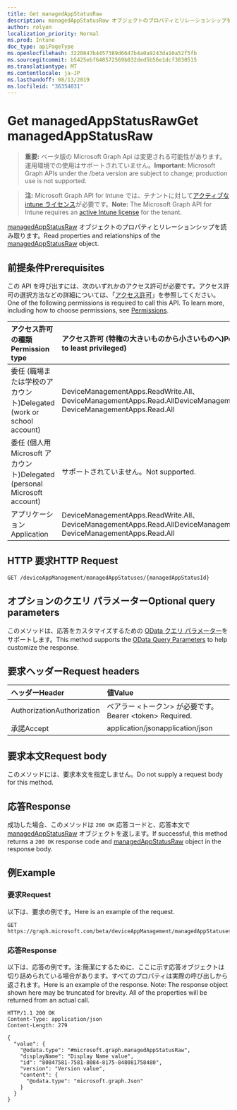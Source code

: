 ```yaml
---
title: Get managedAppStatusRaw
description: managedAppStatusRaw オブジェクトのプロパティとリレーションシップを読み取ります。
author: rolyon
localization_priority: Normal
ms.prod: Intune
doc_type: apiPageType
ms.openlocfilehash: 3220847b4457389d6647b4a0a9243da10a52f5fb
ms.sourcegitcommit: b5425ebf648572569b032ded5b56e1dcf3830515
ms.translationtype: MT
ms.contentlocale: ja-JP
ms.lasthandoff: 08/13/2019
ms.locfileid: "36354031"
---
```

# <a name="get-managedappstatusraw"></a><span data-ttu-id="baaa8-103">Get managedAppStatusRaw</span><span class="sxs-lookup"><span data-stu-id="baaa8-103">Get managedAppStatusRaw</span></span>

> <span data-ttu-id="baaa8-104">**重要:** ベータ版の Microsoft Graph Api は変更される可能性があります。運用環境での使用はサポートされていません。</span><span class="sxs-lookup"><span data-stu-id="baaa8-104">**Important:** Microsoft Graph APIs under the /beta version are subject to change; production use is not supported.</span></span>

> <span data-ttu-id="baaa8-105">**注:** Microsoft Graph API for Intune では、テナントに対して[アクティブな intune ライセンス](https://go.microsoft.com/fwlink/?linkid=839381)が必要です。</span><span class="sxs-lookup"><span data-stu-id="baaa8-105">**Note:** The Microsoft Graph API for Intune requires an [active Intune license](https://go.microsoft.com/fwlink/?linkid=839381) for the tenant.</span></span>

<span data-ttu-id="baaa8-106">[managedAppStatusRaw](../resources/intune-mam-managedappstatusraw.md) オブジェクトのプロパティとリレーションシップを読み取ります。</span><span class="sxs-lookup"><span data-stu-id="baaa8-106">Read properties and relationships of the [managedAppStatusRaw](../resources/intune-mam-managedappstatusraw.md) object.</span></span>

## <a name="prerequisites"></a><span data-ttu-id="baaa8-107">前提条件</span><span class="sxs-lookup"><span data-stu-id="baaa8-107">Prerequisites</span></span>
<span data-ttu-id="baaa8-p101">この API を呼び出すには、次のいずれかのアクセス許可が必要です。アクセス許可の選択方法などの詳細については、「[アクセス許可](/graph/permissions-reference)」を参照してください。</span><span class="sxs-lookup"><span data-stu-id="baaa8-p101">One of the following permissions is required to call this API. To learn more, including how to choose permissions, see [Permissions](/graph/permissions-reference).</span></span>

|<span data-ttu-id="baaa8-110">アクセス許可の種類</span><span class="sxs-lookup"><span data-stu-id="baaa8-110">Permission type</span></span>|<span data-ttu-id="baaa8-111">アクセス許可 (特権の大きいものから小さいものへ)</span><span class="sxs-lookup"><span data-stu-id="baaa8-111">Permissions (from most to least privileged)</span></span>|
|:---|:---|
|<span data-ttu-id="baaa8-112">委任 (職場または学校のアカウント)</span><span class="sxs-lookup"><span data-stu-id="baaa8-112">Delegated (work or school account)</span></span>|<span data-ttu-id="baaa8-113">DeviceManagementApps.ReadWrite.All、DeviceManagementApps.Read.All</span><span class="sxs-lookup"><span data-stu-id="baaa8-113">DeviceManagementApps.ReadWrite.All, DeviceManagementApps.Read.All</span></span>|
|<span data-ttu-id="baaa8-114">委任 (個人用 Microsoft アカウント)</span><span class="sxs-lookup"><span data-stu-id="baaa8-114">Delegated (personal Microsoft account)</span></span>|<span data-ttu-id="baaa8-115">サポートされていません。</span><span class="sxs-lookup"><span data-stu-id="baaa8-115">Not supported.</span></span>|
|<span data-ttu-id="baaa8-116">アプリケーション</span><span class="sxs-lookup"><span data-stu-id="baaa8-116">Application</span></span>|<span data-ttu-id="baaa8-117">DeviceManagementApps.ReadWrite.All、DeviceManagementApps.Read.All</span><span class="sxs-lookup"><span data-stu-id="baaa8-117">DeviceManagementApps.ReadWrite.All, DeviceManagementApps.Read.All</span></span>|

## <a name="http-request"></a><span data-ttu-id="baaa8-118">HTTP 要求</span><span class="sxs-lookup"><span data-stu-id="baaa8-118">HTTP Request</span></span>
<!-- {
  "blockType": "ignored"
}
-->
``` http
GET /deviceAppManagement/managedAppStatuses/{managedAppStatusId}
```

## <a name="optional-query-parameters"></a><span data-ttu-id="baaa8-119">オプションのクエリ パラメーター</span><span class="sxs-lookup"><span data-stu-id="baaa8-119">Optional query parameters</span></span>
<span data-ttu-id="baaa8-120">このメソッドは、応答をカスタマイズするための [OData クエリ パラメーター](https://docs.microsoft.com/en-us/graph/query-parameters)をサポートします。</span><span class="sxs-lookup"><span data-stu-id="baaa8-120">This method supports the [OData Query Parameters](https://docs.microsoft.com/en-us/graph/query-parameters) to help customize the response.</span></span>

## <a name="request-headers"></a><span data-ttu-id="baaa8-121">要求ヘッダー</span><span class="sxs-lookup"><span data-stu-id="baaa8-121">Request headers</span></span>
|<span data-ttu-id="baaa8-122">ヘッダー</span><span class="sxs-lookup"><span data-stu-id="baaa8-122">Header</span></span>|<span data-ttu-id="baaa8-123">値</span><span class="sxs-lookup"><span data-stu-id="baaa8-123">Value</span></span>|
|:---|:---|
|<span data-ttu-id="baaa8-124">Authorization</span><span class="sxs-lookup"><span data-stu-id="baaa8-124">Authorization</span></span>|<span data-ttu-id="baaa8-125">ベアラー &lt;トークン&gt; が必要です。</span><span class="sxs-lookup"><span data-stu-id="baaa8-125">Bearer &lt;token&gt; Required.</span></span>|
|<span data-ttu-id="baaa8-126">承諾</span><span class="sxs-lookup"><span data-stu-id="baaa8-126">Accept</span></span>|<span data-ttu-id="baaa8-127">application/json</span><span class="sxs-lookup"><span data-stu-id="baaa8-127">application/json</span></span>|

## <a name="request-body"></a><span data-ttu-id="baaa8-128">要求本文</span><span class="sxs-lookup"><span data-stu-id="baaa8-128">Request body</span></span>
<span data-ttu-id="baaa8-129">このメソッドには、要求本文を指定しません。</span><span class="sxs-lookup"><span data-stu-id="baaa8-129">Do not supply a request body for this method.</span></span>

## <a name="response"></a><span data-ttu-id="baaa8-130">応答</span><span class="sxs-lookup"><span data-stu-id="baaa8-130">Response</span></span>
<span data-ttu-id="baaa8-131">成功した場合、このメソッドは `200 OK` 応答コードと、応答本文で [managedAppStatusRaw](../resources/intune-mam-managedappstatusraw.md) オブジェクトを返します。</span><span class="sxs-lookup"><span data-stu-id="baaa8-131">If successful, this method returns a `200 OK` response code and [managedAppStatusRaw](../resources/intune-mam-managedappstatusraw.md) object in the response body.</span></span>

## <a name="example"></a><span data-ttu-id="baaa8-132">例</span><span class="sxs-lookup"><span data-stu-id="baaa8-132">Example</span></span>

### <a name="request"></a><span data-ttu-id="baaa8-133">要求</span><span class="sxs-lookup"><span data-stu-id="baaa8-133">Request</span></span>
<span data-ttu-id="baaa8-134">以下は、要求の例です。</span><span class="sxs-lookup"><span data-stu-id="baaa8-134">Here is an example of the request.</span></span>
``` http
GET https://graph.microsoft.com/beta/deviceAppManagement/managedAppStatuses/{managedAppStatusId}
```

### <a name="response"></a><span data-ttu-id="baaa8-135">応答</span><span class="sxs-lookup"><span data-stu-id="baaa8-135">Response</span></span>
<span data-ttu-id="baaa8-p102">以下は、応答の例です。注:簡潔にするために、ここに示す応答オブジェクトは切り詰められている場合があります。すべてのプロパティは実際の呼び出しから返されます。</span><span class="sxs-lookup"><span data-stu-id="baaa8-p102">Here is an example of the response. Note: The response object shown here may be truncated for brevity. All of the properties will be returned from an actual call.</span></span>
``` http
HTTP/1.1 200 OK
Content-Type: application/json
Content-Length: 279

{
  "value": {
    "@odata.type": "#microsoft.graph.managedAppStatusRaw",
    "displayName": "Display Name value",
    "id": "80847581-7581-8084-8175-848081758480",
    "version": "Version value",
    "content": {
      "@odata.type": "microsoft.graph.Json"
    }
  }
}
```






